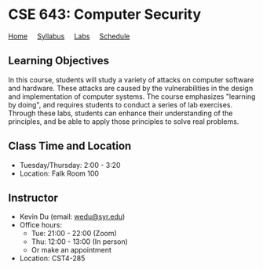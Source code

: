# CSE 643: Computer Security

[Home](./index.md) &nbsp;&nbsp;&nbsp; [Syllabus](./syllabus.md)  &nbsp;&nbsp;&nbsp; [Labs](./labs.md) &nbsp;&nbsp;&nbsp; [Schedule](./schedule.md)

## Learning Objectives

In this course, students will study a variety of attacks on computer software
and hardware. These attacks are caused by the vulnerabilities in the design and
implementation of computer systems. The course emphasizes "learning by doing",
and requires students to conduct a series of lab exercises. Through these labs,
students can enhance their understanding of the principles, and be able to
apply those principles to solve real problems.

## Class Time and Location
  - Tuesday/Thursday: 2:00 - 3:20
  - Location: Falk Room 100


## Instructor
  - Kevin Du (email: wedu@syr.edu)
  - Office hours:
      - Tue: 21:00 - 22:00 (Zoom)
      - Thu: 12:00 - 13:00 (In person)
      - Or make an appointment
  - Location: CST4-285


